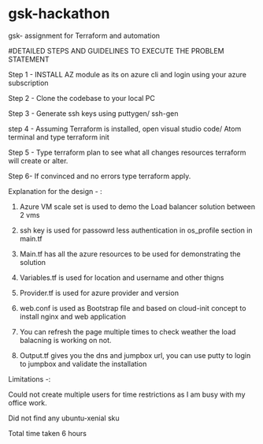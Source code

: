# gsk-hackathon
gsk- assignment for Terraform and automation

#DETAILED STEPS AND GUIDELINES TO EXECUTE THE PROBLEM STATEMENT  

Step 1 - INSTALL AZ module as its on azure cli and login using your azure subscription

Step 2 - Clone the codebase to your local PC

Step 3 - Generate ssh keys using puttygen/ ssh-gen 

step 4 - Assuming Terraform is installed, open visual studio code/ Atom terminal and type terraform init

Step 5 - Type terraform plan to see what all changes resources terraform will create or alter.

Step 6- If convinced and no errors type terraform apply.


Explanation for the design - :

1) Azure VM scale set is used to demo the Load balancer solution between 2 vms 

2) ssh key is used for passowrd less authentication in os_profile section in main.tf

3) Main.tf has all the azure resources to be used for demonstrating the solution

4) Variables.tf is used for location and username and other thigns

5) Provider.tf is used for azure provider and version

6) web.conf is used as Bootstrap file and based on cloud-init concept to install nginx and web application

7) You can refresh the page multiple times to check weather the load balacning is working on not.

8) Output.tf gives you the dns and jumpbox url, you can use putty to login to jumpbox and validate the installation 



Limitations -:

Could not create multiple users for time restrictions as I am busy with my office work.

Did not find any ubuntu-xenial sku 

Total time taken 6 hours 





